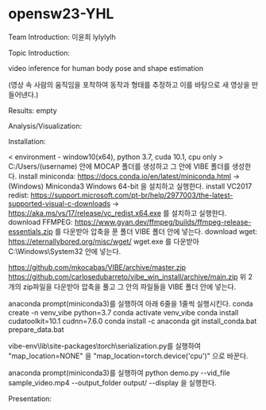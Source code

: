 # opensw23-YHL

Team Introduction: 이윤희 lylylylh

Topic Introduction: 

  video inference for human body pose and shape estimation
  
  (영상 속 사람의 움직임을 포착하여 동작과 형태를 추정하고 이를 바탕으로 새 영상을 만들어낸다.)
  
Results: empty 

Analysis/Visualization: 

Installation: 

  < environment - window10(x64), python 3.7, cuda 10.1, cpu only >
  C:/Users/(username) 안에 MOCAP 폴더를 생성하고 그 안에 VIBE 폴더를 생성한다.
  install miniconda: https://docs.conda.io/en/latest/miniconda.html
                      -> (Windows)	Miniconda3 Windows 64-bit 을 설치하고 실행한다.
  install VC2017 redist: https://support.microsoft.com/pt-br/help/2977003/the-latest-supported-visual-c-downloads
                      -> https://aka.ms/vs/17/release/vc_redist.x64.exe 를 설치하고 실행한다.
  download FFMPEG: https://www.gyan.dev/ffmpeg/builds/ffmpeg-release-essentials.zip 
  를 다운받아 압축을 푼 폴더 VIBE 폴더 안에 넣는다.
  download wget: https://eternallybored.org/misc/wget/
                       wget.exe 를 다운받아 C:\Windows\System32 안에 넣는다.
  
  https://github.com/mkocabas/VIBE/archive/master.zip
  https://github.com/carlosedubarreto/vibe_win_install/archive/main.zip
  위 2개의 zip파일을 다운받아 압축을 풀고 그 안의 파일들을 VIBE 폴더 안에 넣는다.
  
  anaconda prompt(miniconda3)를 실행하여 아래 6줄을 1줄씩 실행시킨다.
  conda create -n venv_vibe python=3.7
  conda activate venv_vibe
  conda install cudatoolkit=10.1 cudnn=7.6.0
  conda install -c anaconda git
  install_conda.bat
  prepare_data.bat
  
  vibe-env\lib\site-packages\torch\serialization.py를 실행하여
  "map_location=NONE" 을
  "map_location=torch.device('cpu')" 으로 바꾼다.
  
  anaconda prompt(miniconda3)를 실행하여
  python demo.py --vid_file sample_video.mp4 --output_folder output/ --display
  을 실행한다.
  
Presentation: 
